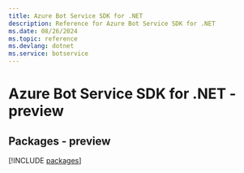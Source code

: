 ```yaml
---
title: Azure Bot Service SDK for .NET
description: Reference for Azure Bot Service SDK for .NET
ms.date: 08/26/2024
ms.topic: reference
ms.devlang: dotnet
ms.service: botservice
---
```

# Azure Bot Service SDK for .NET - preview
## Packages - preview
[!INCLUDE [packages](bot-service-index.md)]